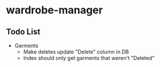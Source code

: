 # wardrobe-manager

## Todo List

* Garments
    * Make deletes update "Delete" column in DB
    * Index should only get garments that weren't "Deleted"
